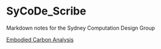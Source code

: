 # SyCoDe_Scribe
Markdown notes for the Sydney Computation Design Group

[Embodied Carbon Analysis](Embodied%20Carbon%20Analysis/Embodied%20Carbon%20Analysis.md)
